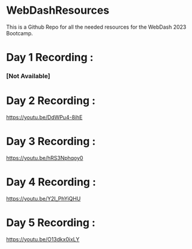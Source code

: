 # WebDashResources
This is a Github Repo for all the needed resources for the WebDash 2023 Bootcamp.

# Day 1 Recording :

### [Not Available]

# Day 2 Recording :

https://youtu.be/DdWPu4-8ihE

# Day 3 Recording :

https://youtu.be/hRS3Nphqoy0

# Day 4 Recording :

https://youtu.be/Y2I_PhYiQHU

# Day 5 Recording :

https://youtu.be/O13dkx0ixLY
